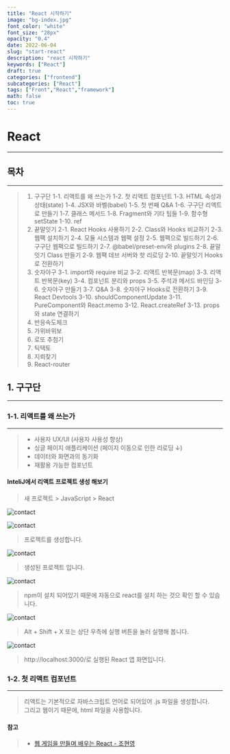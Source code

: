 ```yaml
---
title: "React 시작하기"
image: "bg-index.jpg"
font_color: "white"
font_size: "28px"
opacity: "0.4"
date: 2022-06-04
slug: "start-react"
description: "react 시작하기"	
keywords: ["React"]
draft: true
categories: ["frontend"]
subcategories: ["React"]
tags: ["Front","React","framework"]
math: false
toc: true
---
```


# React
-----------------------------------------

## 목차
-----------------------------------------
> 1. 구구단
>	1-1. 리액트를 왜 쓰는가
>	1-2. 첫 리액트 컴포넌트
>	1-3. HTML 속성과 상태(state)
>	1-4. JSX와 바벨(babel)
>	1-5. 첫 번째 Q&A
>	1-6. 구구단 리액트로 만들기
>	1-7. 클래스 메서드
>	1-8. Fragment와 기타 팁들
>	1-9. 함수형 setState
>	1-10. ref
> 2. 끝말잇기
>	2-1. React Hooks 사용하기
>	2-2. Class와 Hooks 비교하기
>	2-3. 웹팩 설치하기
>	2-4. 모듈 시스템과 웹팩 설정
>	2-5. 웹팩으로 빌드하기
>	2-6. 구구단 웹팩으로 빌드하기
>	2-7. @babel/preset-env와 plugins
>	2-8. 끝말잇기 Class 만들기
>	2-9. 웹팩 데브 서버와 핫 리로딩
>	2-10. 끝말잇기 Hooks로 전환하기
> 3. 숫자야구
>	3-1. import와 require 비교
>	3-2. 리액트 반복문(map)
>	3-3. 리액트 반복문(key)
>	3-4. 컴포넌트 분리와 props
>	3-5. 주석과 메서드 바인딩
>	3-6. 숫자야구 만들기
>	3-7. Q&A
>	3-8. 숫자야구 Hooks로 전환하기
>	3-9. React Devtools
>	3-10. shouldComponentUpdate
>	3-11. PureComponent와 React.memo
>	3-12. React.createRef
>	3-13. props와 state 연결하기
> 4. 반응속도체크
> 5. 가위바위보
> 6. 로또 추첨기
> 7. 틱택토
> 8. 지뢰찾기
> 9. React-router

## 1. 구구단
---------------------

### 1-1. 리액트를 왜 쓰는가
---------------------------
> - 사용자 UX/UI (사용자 사용성 향상)
> - 싱글 페이지 애플리케이션 (페이지 이동으로 인한 리로딩 ↓)
> - 데이터와 화면과의 동기화 
> - 재활용 가능한 컴포넌트

#### InteliJ에서 리액트 프로젝트 생성 해보기

> 새 프로젝트 > JavaScript > React

![contact](/images/develop/frontend/react/start-react/img-001.png)


![contact](/images/develop/frontend/react/start-react/img-002.png)
> 프로젝트를 생성합니다. 

![contact](/images/develop/frontend/react/start-react/img-003.png)
> 생성된 프로젝트 입니다.

![contact](/images/develop/frontend/react/start-react/img-004.png)
> npm이 설치 되어있기 때문에 자동으로 react를 설치 하는 것으 확인 할 수 있습니다.

![contact](/images/develop/frontend/react/start-react/img-005.png)
> Alt + Shift + X 또는 상단 우측에 실행 버튼을 눌러 실행해 봅니다. 

![contact](/images/develop/frontend/react/start-react/img-006.png)
> http://localhost:3000/로 실행된 React 앱 화면입니다.


### 1-2. 첫 리액트 컴포넌트
----------------------------
> 리액트는 기본적으로 자바스크립트 언어로 되어있어 .js 파일을 생성합니다. <br>
그리고 웹이기 때문에, html 파일을 사용합니다. 






#### 참고 
> - <a href="https://www.inflearn.com/course/web-game-react">웹 게임을 만들며 배우는 React - 조현영</a>

